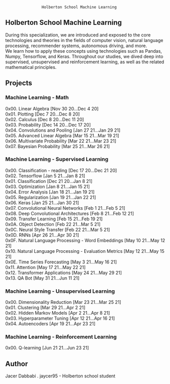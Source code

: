 ```

				Holberton School Machine Learning

```

## Holberton School Machine Learning
During this specialization, we are introduced and exposed to the core technologies and theories in the fields of computer vision, natural language processing, recommender systems, autonomous driving, and more.  
We learn how to apply these concepts using technologies such as Pandas, Numpy, Tensorflow, and Keras. Throughout our studies, we dived deep into supervised, unsupervised and reinforcement learning, as well as the related mathematical principles.

## Projects

### Machine Learning - Math
 
 0x00. Linear Algebra [Nov 30 20...Dec 4 20]  
 0x01. Plotting [Dec 7 20...Dec 8 20]  
 0x02. Calculus [Dec 8 20...Dec 11 20]  
 0x03. Probability [Dec 14 20...Dec 17 20]  
 0x04. Convolutions and Pooling [Jan 27 21...Jan 29 21]  
 0x05. Advanced Linear Algebra [Mar 15 21...Mar 19 21]  
 0x06. Multivariate Probability [Mar 22 21...Mar 23 21]  
 0x07. Bayesian Probability [Mar 25 21...Mar 26 21]

### Machine Learning - Supervised Learning
 
 0x00. Classification - reading [Dec 17 20...Dec 21 20]  
 0x02. Tensorflow [Jan 5 21...Jan 8 21]  
 0x01. Classification [Dec 21 20...Jan 8 21]  
 0x03. Optimization [Jan 8 21...Jan 15 21]  
 0x04. Error Analysis [Jan 18 21...Jan 19 21]  
 0x05. Regularization [Jan 19 21...Jan 22 21]  
 0x06. Keras [Jan 25 21...Jan 30 21]  
 0x07. Convolutional Neural Networks [Feb 1 21...Feb 5 21]  
 0x08. Deep Convolutional Architectures [Feb 8 21...Feb 12 21]  
 0x09. Transfer Learning [Feb 15 21...Feb 19 21]  
 0x0A. Object Detection [Feb 22 21...Mar 5 21]  
 0x0C. Neural Style Transfer [Feb 22 21...Mar 5 21]  
 0x0D. RNNs [Apr 26 21...Apr 30 21]  
 0x0F. Natural Language Processing - Word Embeddings [May 10 21...May 12 21]  
 0x10. Natural Language Processing - Evaluation Metrics [May 12 21...May 15 21]  
 0x0E. Time Series Forecasting [May 3 21...May 16 21]  
 0x11. Attention [May 17 21...May 22 21]  
 0x12. Transformer Applications [May 24 21...May 29 21]  
 0x13. QA Bot [May 31 21...Jun 11 21]  

### Machine Learning - Unsupervised Learning
 
 0x00. Dimensionality Reduction [Mar 23 21...Mar 25 21]  
 0x01. Clustering [Mar 29 21...Apr 2 21]  
 0x02. Hidden Markov Models [Apr 2 21...Apr 8 21]  
 0x03. Hyperparameter Tuning [Apr 12 21...Apr 16 21]  
 0x04. Autoencoders [Apr 19 21...Apr 23 21]  

### Machine Learning - Reinforcement Learning
 
 0x00. Q-learning [Jun 21 21...Jun 23 21]  

## Author
Jacer Dabbabi . jaycer95 - Holberton school student
